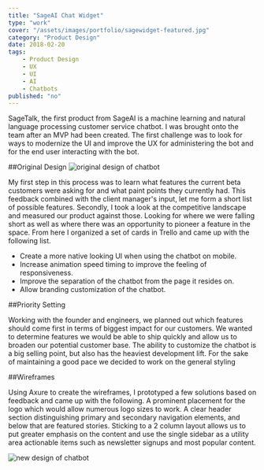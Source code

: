 ```yaml
---
title: "SageAI Chat Widget"
type: "work"
cover: "/assets/images/portfolio/sagewidget-featured.jpg"
category: "Product Design"
date: 2018-02-20
tags:
    - Product Design
    - UX
    - UI 
    - AI
    - Chatbots
published: "no"
---
```

SageTalk, the first product from SageAI is a machine learning and natural language processing customer service chatbot. I was brought onto the team after an MVP had been created. The first challenge was to look for ways to modernize the UI and improve the UX for administering the bot and for the end user interacting with the bot.

##Original Design
<img class="post-content-image-small" alt="original design of chatbot" src="/assets/images/portfolio/sagewidget-old-shell.png"/>

My first step in this process was to learn what features the current beta customers were asking for and what paint points they currently had. This feedback combined with the client manager's input, let me form a short list of possible features. Secondly, I took a look at the competitive landscape and measured our product against those. Looking for where we were falling short as well as where there was an opportunity to pioneer a feature in the space. From here I organized a set of cards in Trello and came up with the following list.

- Create a more native looking UI when using the chatbot on mobile.
-  Increase animation speed timing to improve the feeling of responsiveness.
- Improve the separation of the chatbot from the page it resides on.
- Allow branding customization of the chatbot.

##Priority Setting

Working with the founder and engineers, we planned out which features should come first in terms of biggest impact for our customers. We wanted to determine features we would be able to ship quickly and allow us to broaden our potential customer base.  The ability to customize the chatbot is a big selling point, but also has the heaviest development lift. For the sake of maintaining a good pace we decided to work on the general styling

##Wireframes

Using Axure to create the wireframes, I prototyped a few solutions based on feedback and came up with the following. A prominent placement for the logo which would allow numerous logo sizes to work. A clear header section distinguishing primary and secondary navigation elements, and below that are featured stories. Sticking to a 2 column layout allows us to put greater emphasis on the content and use the single sidebar as a utility area actionable items such as newsletter signups and most popular content.

<img class="post-content-image-small" alt="new design of chatbot" src="/assets/images/portfolio/sagewidget-new-shell.png"/>

